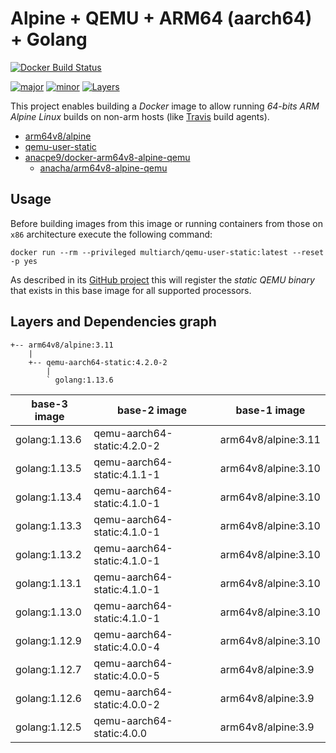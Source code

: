 # Alpine + QEMU + ARM64 (aarch64) + Golang

[![Docker Build Status](https://gitlab.com/dev-to/docker-arm64v8-alpine-golang/badges/master/pipeline.svg)](https://gitlab.com/dev-to/docker-arm64v8-alpine-golang/badges/master/pipeline.svg)

[![major](https://images.microbadger.com/badges/version/anacha/arm64v8-alpine-golang.svg)](https://microbadger.com/images/anacha/arm64v8-alpine-golang "Get your own version badge on microbadger.com")
[![minor](https://images.microbadger.com/badges/version/anacha/arm64v8-alpine-golang:1.12.5.svg)](https://microbadger.com/images/anacha/arm64v8-alpine-golang:1.12.5 "Get your own version badge on microbadger.com")
[![Layers](https://images.microbadger.com/badges/image/anacha/arm64v8-alpine-golang.svg)](https://microbadger.com/images/anacha/arm64v8-alpine-golang "Get your own image badge on microbadger.com")

This project enables building a *Docker* image to allow running *64-bits ARM*
*Alpine Linux* builds on non-arm hosts (like [Travis](https://travis-ci.org) build agents).

- [arm64v8/alpine](https://hub.docker.com/r/arm64v8/alpine)
- [qemu-user-static](https://github.com/multiarch/qemu-user-static/releases)
- [anacpe9/docker-arm64v8-alpine-qemu](https://github.com/anacpe9/docker-arm64v8-alpine-qemu)
  - [anacha/arm64v8-alpine-qemu](https://hub.docker.com/r/anacha/arm64v8-alpine-qemu)

## Usage

Before building images from this image or running containers from those on `x86`
architecture execute the following command:

`docker run --rm --privileged multiarch/qemu-user-static:latest --reset -p yes`

As described in its [GitHub project](https://github.com/multiarch/qemu-user-static)
this will register the *static QEMU binary* that exists in this base image
for all supported processors.

## Layers and Dependencies graph

```text
+-- arm64v8/alpine:3.11
    |
    +-- qemu-aarch64-static:4.2.0-2
        |
        ` golang:1.13.6
```

| base-3 image  | base-2 image                | base-1 image        |
| ------------- | --------------------------- | ------------------- |
| golang:1.13.6 | qemu-aarch64-static:4.2.0-2 | arm64v8/alpine:3.11 |
| golang:1.13.5 | qemu-aarch64-static:4.1.1-1 | arm64v8/alpine:3.10 |
| golang:1.13.4 | qemu-aarch64-static:4.1.0-1 | arm64v8/alpine:3.10 |
| golang:1.13.3 | qemu-aarch64-static:4.1.0-1 | arm64v8/alpine:3.10 |
| golang:1.13.2 | qemu-aarch64-static:4.1.0-1 | arm64v8/alpine:3.10 |
| golang:1.13.1 | qemu-aarch64-static:4.1.0-1 | arm64v8/alpine:3.10 |
| golang:1.13.0 | qemu-aarch64-static:4.1.0-1 | arm64v8/alpine:3.10 |
| golang:1.12.9 | qemu-aarch64-static:4.0.0-4 | arm64v8/alpine:3.10 |
| golang:1.12.7 | qemu-aarch64-static:4.0.0-5 | arm64v8/alpine:3.9  |
| golang:1.12.6 | qemu-aarch64-static:4.0.0-2 | arm64v8/alpine:3.9  |
| golang:1.12.5 | qemu-aarch64-static:4.0.0   | arm64v8/alpine:3.9  |
